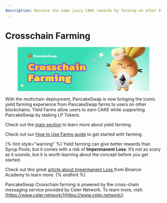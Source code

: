 ```yaml
---
description: Receive the same juicy CAKE rewards by farming on other blockchains
---
```


# Crosschain Farming

<figure><img src="../../../.gitbook/assets/image (36).png" alt=""><figcaption></figcaption></figure>

With the multichain deployment, PancakeSwap is now bringing the iconic yield farming experience from PancakeSwap farms to users on other blockchains. Yield Farms allow users to earn CAKE while supporting PancakeSwap by staking LP Tokens.

Check out the [main section](../) to learn more about yield farming.

Check out our [How to Use Farms guide](https://docs.pancakeswap.finance/products/yield-farming/how-to-use-farms) to get started with farming.

{% hint style="warning" %}
Yield farming can give better rewards than Syrup Pools, but it comes with a risk of **Impermanent Loss**. It’s not as scary as it sounds, but it is worth learning about the concept before you get started.

Check out this great [article about Impermanent Loss ](https://academy.binance.com/en/articles/impermanent-loss-explained)from Binance Academy to learn more.
{% endhint %}

PancakeSwap Crosschain farming is powered by the cross-chain messaging service provided by Celer Network. To learn more, visit: [https://www.celer.network/](https://www.celer.network/)
